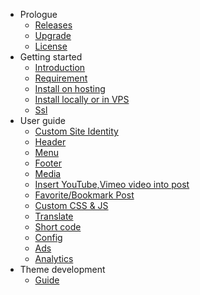 - Prologue
  - [Releases](releases.md)
  - [Upgrade](upgrade.md)
  - [License](license.md)
- Getting started
  - [Introduction](readme.md)
  - [Requirement](requirement.md)
  - [Install on hosting](install-on-hosting.md)
  - [Install locally or in VPS](install-on-vps.md)
  - [Ssl](ssl.md)
- User guide
  - [Custom Site Identity](general.md)
  - [Header](header.md)
  - [Menu](menu.md)
  - [Footer](footer.md)
  - [Media](media.md)
  - [Insert YouTube,Vimeo video into post](insert_video.md)
  - [Favorite/Bookmark Post](bookmark-post.md)
  - [Custom CSS & JS](cssjs.md)
  - [Translate](translate.md)
  - [Short code](shortcode.md)
  - [Config](config.md)
  - [Ads](adv.md)
  - [Analytics](analytics.md)
- Theme development
  - [Guide](theme-development.md)